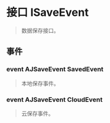 # 接口 ISaveEvent
> 数据保存接口。</br>

## 事件
### event AJSaveEvent<AJModel> SavedEvent
> 本地保存事件。</br>

### event AJSaveEvent<AJModel> CloudEvent
> 云保存事件。</br>